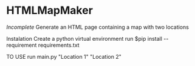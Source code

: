 # HTMLMapMaker
*Incomplete*
Generate an HTML page containing a map with two locations

Instalation
Create a python virtual environment
run $pip install --requirement requirements.txt

TO USE
run main.py "Location 1" "Location 2"